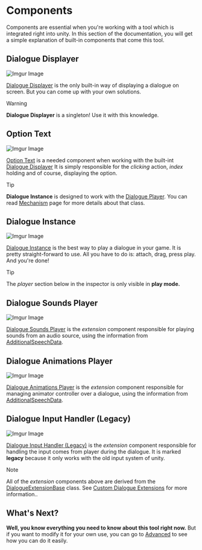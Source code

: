 # Components

Components are essential when you're working with a tool which is integrated right into unity. In this section of the documentation, you will get a simple explanation of built-in components that come this tool.


## Dialogue Displayer

![Imgur Image](https://imgur.com/Uw9L3VB.png)

[Dialogue Displayer](https://b1lodhand.github.io/absent-dialogues/api/com.absence.dialoguesystem.DialogueDisplayer.html) is the only built-in way of displaying a dialogue on screen. But you can come up with your own solutions.

>[!WARNING]
>**Dialogue Displayer** is a singleton! Use it with this knowledge.


## Option Text

![Imgur Image](https://imgur.com/nTjOKrW.png)

[Option Text](https://b1lodhand.github.io/absent-dialogues/api/com.absence.dialoguesystem.DialogueOptionText.html) is a needed component when working with the built-int [Dialogue Displayer](#dialogue-displayer) It is simply responsible for the *clicking* action, *index* holding and of course, displaying the option.

>[!TIP]
>**Dialogue Instance** is designed to work with the [Dialogue Player](https://b1lodhand.github.io/absent-dialogues/api/com.absence.dialoguesystem.DialoguePlayer.html). You can read [Mechanism](https://b1lodhand.github.io/absent-dialogues/docs/getting-started/mechanism.html) page for more details about that class.


## Dialogue Instance

![Imgur Image](https://imgur.com/CqkZrWU.png)

[Dialogue Instance](https://b1lodhand.github.io/absent-dialogues/api/com.absence.dialoguesystem.DialogueInstance.html) is the best way to play a dialogue in your game. It is pretty straight-forward to use. All you have to do is: attach, drag, press play. And you're done!

>[!TIP]
>The *player* section below in the inspector is only visible in **play mode.**


## Dialogue Sounds Player

![Imgur Image](https://imgur.com/8kGJWRF.png)

[Dialogue Sounds Player](https://b1lodhand.github.io/absent-dialogues/api/com.absence.dialoguesystem.DialogueSoundsPlayer.html) is the *extension* component responsible for playing sounds from an audio source, using the information from [AdditionalSpeechData](https://b1lodhand.github.io/absent-dialogues/api/com.absence.dialoguesystem.internals.AdditionalSpeechData.html).


## Dialogue Animations Player

![Imgur Image](https://imgur.com/KZMhiR4.png)

[Dialogue Animations Player](https://b1lodhand.github.io/absent-dialogues/api/com.absence.dialoguesystem.DialogueAnimationsPlayer.html) is the *extension* component responsible for managing animator controller over a dialogue, using the information from [AdditionalSpeechData](https://b1lodhand.github.io/absent-dialogues/api/com.absence.dialoguesystem.internals.AdditionalSpeechData.html).

## Dialogue Input Handler (Legacy)

![Imgur Image](https://imgur.com/23WeTkq.png)

[Dialogue Input Handler (Legacy)](https://b1lodhand.github.io/absent-dialogues/api/com.absence.dialoguesystem.DialogueInputHandler_Legacy.html) is the *extension* component responsible for handling the input comes from player during the dialogue. It is marked **legacy** because it only works with the old input system of unity.

>[!NOTE]
>All of the *extension* components above are derived from the [DialogueExtensionBase](https://b1lodhand.github.io/absent-dialogues/api/com.absence.dialoguesystem.DialogueExtensionBase.html) class. See [Custom Dialogue Extensions](https://b1lodhand.github.io/absent-dialogues/docs/advanced/custom-dialogue-extensions.html) for more information..

## What's Next?

**Well, you know everything you need to know about this tool right now.** But if you want to modify it for your own use, you can go to [Advanced](https://b1lodhand.github.io/absent-dialogues/docs/advanced/custom-nodes.html) to see how you can do it easily.